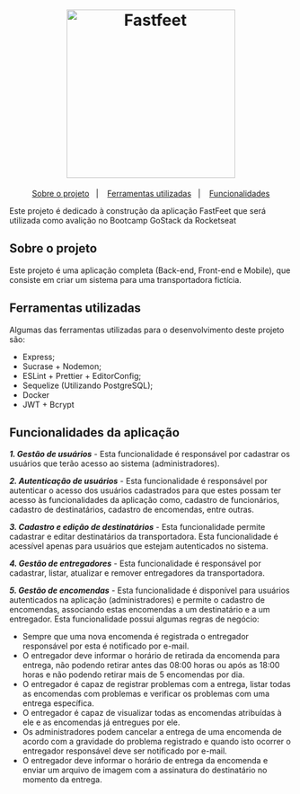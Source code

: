 <h1 align="center">
  <img alt="Fastfeet" src="https://github.com/Rocketseat/bootcamp-gostack-desafio-02/blob/master/.github/logo.png" width="300px" />
</h1>


<p align="center">
  <a href="#sobre-o-projeto">Sobre o projeto</a>&nbsp;&nbsp;&nbsp;|&nbsp;&nbsp;&nbsp;
  <a href="#ferramentas-utilizadas">Ferramentas utilizadas</a>&nbsp;&nbsp;&nbsp;|&nbsp;&nbsp;&nbsp;
  <a href="#funcionalidades-da-aplicação">Funcionalidades</a>
</p>

Este projeto é dedicado à construção da aplicação FastFeet que será utilizada como avalição no Bootcamp GoStack da Rocketseat


## Sobre o projeto

Este projeto é uma aplicação completa (Back-end, Front-end e Mobile), que consiste em criar um sistema para uma transportadora fictícia.


## Ferramentas utilizadas

Algumas das ferramentas utilizadas para o desenvolvimento deste projeto são:
- Express;
- Sucrase + Nodemon;
- ESLint + Prettier + EditorConfig;
- Sequelize (Utilizando PostgreSQL);
- Docker
- JWT + Bcrypt

## Funcionalidades da aplicação

***1. Gestão de usuários*** - Esta funcionalidade é responsável por cadastrar os usuários que terão acesso ao sistema (administradores).

***2. Autenticação de usuários*** - Esta funcionalidade é responsável por autenticar o acesso dos usuários cadastrados para que estes possam ter acesso às funcionalidades da aplicação como, cadastro de funcionários, cadastro de destinatários, cadastro de encomendas, entre outras.

***3. Cadastro e edição de destinatários*** - Esta funcionalidade permite cadastrar e editar destinatários da transportadora. Esta funcionalidade é acessível apenas para usuários que estejam autenticados no sistema.

***4. Gestão de entregadores*** - Esta funcionalidade é responsável por cadastrar, listar, atualizar e remover entregadores da transportadora.

***5. Gestão de encomendas*** - Esta funcionalidade é disponível para usuários autenticados na aplicação (administradores) e permite o cadastro de encomendas, associando estas encomendas a um destinatário e a um entregador. 
Esta funcionalidade possui algumas regras de negócio:
 - Sempre que uma nova encomenda é registrada o entregador responsável por esta é notificado por e-mail.
 - O entregador deve informar o horário de retirada da encomenda para entrega, não podendo retirar antes das 08:00 horas ou após as 18:00 horas e não podendo retirar mais de 5 encomendas por dia.
 - O entregador é capaz de registrar problemas com a entrega, listar todas as encomendas com problemas e verificar os problemas com uma entrega específica.
 - O entregador é capaz de visualizar todas as encomendas atribuídas à ele e as encomendas já entregues por ele.
 - Os administradores podem cancelar a entrega de uma encomenda de acordo com a gravidade do problema registrado e quando isto ocorrer o entregador responsável deve ser notificado por e-mail.
 - O entregador deve informar o horário de entrega da encomenda e enviar um arquivo de imagem com a assinatura do destinatário no momento da entrega.

